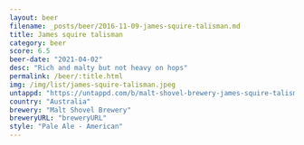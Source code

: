 ```yaml
---
layout: beer
filename: _posts/beer/2016-11-09-james-squire-talisman.md
title: James squire talisman
category: beer
score: 6.5
beer-date: "2021-04-02"
desc: "Rich and malty but not heavy on hops"
permalink: /beer/:title.html
img: /img/list/james-squire-talisman.jpeg
untappd: "https://untappd.com/b/malt-shovel-brewery-james-squire-talisman/4195202"
country: "Australia"
brewery: "Malt Shovel Brewery"
breweryURL: "breweryURL"
style: "Pale Ale - American"
---
```

